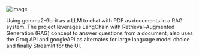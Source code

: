 ![image](https://github.com/user-attachments/assets/28c1c48c-3d06-464e-84a7-7ef3f8576e2f)


Using gemma2-9b-it as a LLM to chat with PDF as documents in a RAG system. The project leverages LangChain with Retrieval-Augmented Generation (RAG) concept to answer questions from a document, also uses the Groq API and googleAPI as alternates for large language model choice and finally Streamlit for the UI.
